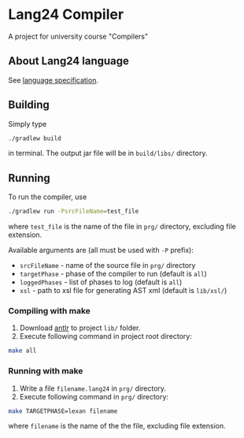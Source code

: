 # Lang24 Compiler

A project for university course "Compilers"

## About Lang24 language
See [language specification](lang24_specs.md).

## Building

Simply type
```bash
./gradlew build
```
in terminal. The output jar file will be in `build/libs/` directory.

## Running

To run the compiler, use
```bash
./gradlew run -PsrcFileName=test_file
```
where `test_file` is the name of the file in `prg/` directory, excluding file extension.

Available arguments are (all must be used with `-P` prefix):
* `srcFileName` - name of the source file in `prg/` directory
* `targetPhase` - phase of the compiler to run (default is `all`)
* `loggedPhases` - list of phases to log (default is `all`)
* `xsl` - path to xsl file for generating AST xml (default is `lib/xsl/`)

### Compiling with make

1. Download [antlr](https://www.antlr.org/download/antlr-4.13.1-complete.jar) to project `lib/` folder.
2. Execute following command in project root directory:
```bash
make all
```

### Running with make

1. Write a file `filename.lang24` in `prg/` directory.
2. Execute following command in `prg/` directory:
```bash
make TARGETPHASE=lexan filename
```
where `filename` is the name of the the file, excluding file extension.
